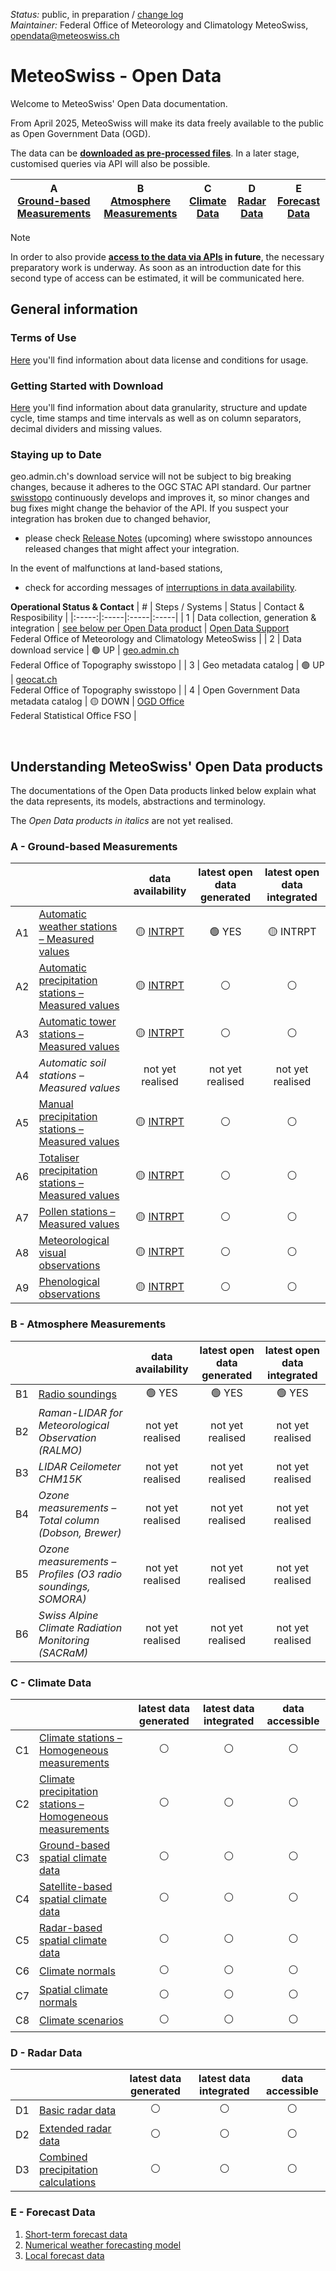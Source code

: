 *Status:* public, in preparation / [change log](https://github.com/MeteoSwiss/opendata/commits/main) <br>
*Maintainer:* Federal Office of Meteorology and Climatology MeteoSwiss, [opendata@meteoswiss.ch](mailto:opendata@meteoswiss.ch)

<!-- [![GitHub commit](https://img.shields.io/github/last-commit/MeteoSwiss/opendata)](https://github.com/MeteoSwiss/opendata/commits/master) -->

<!-- [Auf Deutschj](#meteoschweiz-open-data) | [En français](#meteosuisse-open-data) | [In italiano](#meteosvizzera-open-data) -->

# MeteoSwiss - Open Data
Welcome to MeteoSwiss' Open Data documentation.

<!-- For now MeteoSwiss provides its Open Data to be consumed by **[downloading the data as files](https://github.com/MeteoSwiss/opendata/tree/main?tab=readme-ov-file#getting-started-with-download)**. -->

From April 2025, MeteoSwiss will make its data freely available to the public as Open Government Data (OGD).

The data can be **[downloaded as pre-processed files](https://github.com/MeteoSwiss/opendata/blob/main/README.md#getting-started-with-download)**. In a later stage, customised queries via API will also be possible.

| A <br> [Ground-based Measurements](https://github.com/MeteoSwiss/opendata/tree/main?tab=readme-ov-file#a---ground-based-measurements) | B <br> [Atmosphere Measurements](https://github.com/MeteoSwiss/opendata/tree/main?tab=readme-ov-file#b---atmosphere-measurements) | C <br> [Climate Data](https://github.com/MeteoSwiss/opendata/tree/main?tab=readme-ov-file#c---climate-data) | D <br> [Radar Data](https://github.com/MeteoSwiss/opendata/tree/main?tab=readme-ov-file#d---radar-data) | E <br> [Forecast Data](https://github.com/MeteoSwiss/opendata/tree/main?tab=readme-ov-file#e---forecast-data) |
|-----|-----|-----|-----|-----|

> [!NOTE]
> In order to also provide **[access to the data via APIs](https://github.com/MeteoSwiss/opendata-api/blob/main/README.md) in future**, the necessary preparatory work is underway. As soon as an introduction date for this second type of access can be estimated, it will be communicated here.

## General information

### Terms of Use
[Here](https://github.com/MeteoSwiss/opendata-terms-of-use/blob/main/README.md) you'll find information about data license and conditions for usage.

<!-- ### FAQ
[Here](https://github.com/MeteoSwiss/opendata-faq/blob/main/README.md) you'll find answers to the most frequently asked questions. 

We continuously update these based on questions received. -->

### Getting Started with Download
[Here](https://github.com/MeteoSwiss/opendata-download/blob/main/README.md) you'll find information about data granularity, structure and update cycle, time stamps and time intervals as well as on column separators, decimal dividers and missing values.

<!-- cf. https://opendatadocs.dmi.govcloud.dk/en/Download --> 

### Staying up to Date
geo.admin.ch's download service will not be subject to big breaking changes, because it adheres to the OGC STAC API standard. Our partner [swisstopo](https://www.swisstopo.admin.ch/en) continuously develops and improves it, so minor changes and bug fixes might change the behavior of the API. If you suspect your integration has broken due to changed behavior, 
- please check [Release Notes](..) (upcoming) where swisstopo announces released changes that might affect your integration.

In the event of malfunctions at land-based stations, 
- check for according messages of [interruptions in data availability](https://www.meteoswiss.admin.ch/services-and-publications/applications/data-availability.html).

**Operational Status & Contact** 
| # | Steps / Systems | Status | Contact & Resposibility |
|:-----:|:-----|:-----|:-----|
| 1 | Data collection, generation & integration | [see below per Open Data product](https://github.com/MeteoSwiss/opendata/blob/main/README.md#understanding-meteoswiss-open-data-products) | [Open Data Support](https://www.meteoswiss.admin.ch/about-us/contact/contact-form.html) <br> Federal Office of Meteorology and Climatology MeteoSwiss |
| 2 | Data download service | :green_circle: UP | [geo.admin.ch](https://www.geo.admin.ch/en/impressum-responsibilities-and-contacts) <br> Federal Office of Topography swisstopo |
| 3 | Geo metadata catalog | :green_circle: UP | [geocat.ch](https://info.geocat.ch/en/contact) <br> Federal Office of Topography swisstopo |
| 4 | Open Government Data metadata catalog | :yellow_circle: DOWN | [OGD Office](https://opendata.swiss/en/contact) <br> Federal Statistical Office FSO |

<br>

<!-- For operational status, see [Download API Status & Contact](https://github.com/MeteoSwiss/opendata-status/blob/main/README.md) (upcoming). --> 

<!-- We keep interested parties and users up to date on our plans and changes:
- Register here for [our mailing list](...). --> 

## Understanding MeteoSwiss' Open Data products
The documentations of the Open Data products linked below explain what the data represents, its models, abstractions and terminology.

The *Open Data products in italics* are not yet realised.

### A - Ground-based Measurements
|    |    | data availability | latest open data generated | latest open data integrated |
|:-----:|:-----|:-----:|:-----:|:-----:|
| A1 | [Automatic weather stations – Measured values](https://github.com/MeteoSwiss/opendata-ground-based-measurements/blob/main/README.md#1-automatic-weather-stations-measured-values) | :yellow_circle: [INTRPT](https://www.meteoswiss.admin.ch/services-and-publications/applications/data-availability.html) | :green_circle: YES | :yellow_circle: INTRPT |
| A2 | [Automatic precipitation stations – Measured values](https://github.com/MeteoSwiss/opendata-ground-based-measurements/blob/main/README.md#2-automatic-precipitation-stations-measured-values) | :yellow_circle: [INTRPT](https://www.meteoswiss.admin.ch/services-and-publications/applications/data-availability.html) | :white_circle: | :white_circle: |
| A3 | [Automatic tower stations – Measured values](https://github.com/MeteoSwiss/opendata-ground-based-measurements/blob/main/README.md#3-automatic-tower-stations-measured-values) | :yellow_circle: [INTRPT](https://www.meteoswiss.admin.ch/services-and-publications/applications/data-availability.html) | :white_circle: | :white_circle: |
| A4 | *Automatic soil stations – Measured values* | not yet realised | not yet realised | not yet realised |
| A5 | [Manual precipitation stations – Measured values](https://github.com/MeteoSwiss/opendata-ground-based-measurements/blob/main/README.md#5-manual-precipitation-stations-measured-values) | :yellow_circle: [INTRPT](https://www.meteoswiss.admin.ch/services-and-publications/applications/data-availability.html) | :white_circle: | :white_circle: |
| A6 | [Totaliser precipitation stations – Measured values](https://github.com/MeteoSwiss/opendata-ground-based-measurements/blob/main/README.md#6-totaliser-precipitation-stations-measured-values) | :yellow_circle: [INTRPT](https://www.meteoswiss.admin.ch/services-and-publications/applications/data-availability.html) | :white_circle: | :white_circle: |
| A7 | [Pollen stations – Measured values](https://github.com/MeteoSwiss/opendata-ground-based-measurements/blob/main/README.md#7-pollen-stations-measured-values) | :yellow_circle: [INTRPT](https://www.meteoswiss.admin.ch/services-and-publications/applications/data-availability.html) | :white_circle: | :white_circle: |
| A8 | [Meteorological visual observations](https://github.com/MeteoSwiss/opendata-ground-based-measurements/blob/main/README.md#8-meteorological-visual-observations) | :yellow_circle: [INTRPT](https://www.meteoswiss.admin.ch/services-and-publications/applications/data-availability.html) | :white_circle: | :white_circle: |
| A9 | [Phenological observations](https://github.com/MeteoSwiss/opendata-ground-based-measurements/blob/main/README.md#9-phenological-observations) | :yellow_circle: [INTRPT](https://www.meteoswiss.admin.ch/services-and-publications/applications/data-availability.html) | :white_circle: | :white_circle: |

### B - Atmosphere Measurements
|    |    | data availability | latest open data generated | latest open data integrated |
|:-----:|:-----|:-----:|:-----:|:-----:|
| B1 | [Radio soundings](https://github.com/MeteoSwiss/opendata-atmosphere-measurements/blob/main/README.md#1-radio-soundings) | :green_circle: YES | :green_circle: YES | :green_circle: YES |
| B2 | *Raman-LIDAR for Meteorological Observation (RALMO)* | not yet realised | not yet realised | not yet realised |
| B3 | *LIDAR Ceilometer CHM15K* | not yet realised | not yet realised | not yet realised |
| B4 | *Ozone measurements – Total column (Dobson, Brewer)* | not yet realised | not yet realised | not yet realised |
| B5 | *Ozone measurements – Profiles (O3 radio soundings, SOMORA)* | not yet realised | not yet realised | not yet realised |
| B6 | *Swiss Alpine Climate Radiation Monitoring (SACRaM)* | not yet realised | not yet realised | not yet realised |

### C - Climate Data
|    |    | latest data generated | latest data integrated | data accessible |
|:-----:|:-----|:-----:|:-----:|:-----:|
| C1 | [Climate stations – Homogeneous measurements](https://github.com/MeteoSwiss/opendata-climate-data/blob/main/README.md#1-climate-stations-homogeneous-measurements) | :white_circle: | :white_circle: | :white_circle: |
| C2 | [Climate precipitation stations – Homogeneous measurements](https://github.com/MeteoSwiss/opendata-climate-data/blob/main/README.md#2-climate-precipitation-stations-homogeneous-measurements) | :white_circle: | :white_circle: | :white_circle: |
| C3 | [Ground-based spatial climate data](https://github.com/MeteoSwiss/opendata-climate-data/blob/main/README.md#3-ground-based-spatial-climate-data) | :white_circle: | :white_circle: | :white_circle: |
| C4 | [Satellite-based spatial climate data](https://github.com/MeteoSwiss/opendata-climate-data/blob/main/README.md#4-satellite-based-spatial-climate-data) | :white_circle: | :white_circle: | :white_circle: |
| C5 | [Radar-based spatial climate data](https://github.com/MeteoSwiss/opendata-climate-data/blob/main/README.md#5-radar-based-spatial-climate-data) | :white_circle: | :white_circle: | :white_circle: |
| C6 | [Climate normals](https://github.com/MeteoSwiss/opendata-climate-data/blob/main/README.md#6-climate-normals) | :white_circle: | :white_circle: | :white_circle: |
| C7 | [Spatial climate normals](https://github.com/MeteoSwiss/opendata-climate-data/blob/main/README.md#7-spatial-climate-normals) | :white_circle: | :white_circle: | :white_circle: |
| C8 | [Climate scenarios](https://github.com/MeteoSwiss/opendata-climate-data/blob/main/README.md#8-climate-scenarios) | :white_circle: | :white_circle: | :white_circle: |

### D - Radar Data
|    |    | latest data generated | latest data integrated | data accessible |
|:-----:|:-----|:-----:|:-----:|:-----:|
| D1 | [Basic radar data](https://github.com/MeteoSwiss/opendata-radar-data/blob/main/README.md#1-basic-radar-data) | :white_circle: | :white_circle: | :white_circle: |
| D2 | [Extended radar data](https://github.com/MeteoSwiss/opendata-radar-data/blob/main/README.md#2-extended-radar-data) | :white_circle: | :white_circle: | :white_circle: |
| D3 | [Combined precipitation calculations](https://github.com/MeteoSwiss/opendata-radar-data/blob/main/README.md#3-combined-precipitation-calculations) | :white_circle: | :white_circle: | :white_circle: |

### E - Forecast Data
1. [Short-term forecast data](https://github.com/MeteoSwiss/opendata-forecast-data/blob/main/README.md#1-short-term-forecast-data)
2. [Numerical weather forecasting model](https://github.com/MeteoSwiss/opendata-forecast-data/blob/main/README.md#2-numerical-weather-forecasting-model)
3. [Local forecast data](https://github.com/MeteoSwiss/opendata-forecast-data/blob/main/README.md#3-local-forecast-data)
